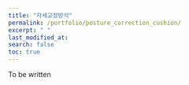 ```yaml
---
title: "자세교정방석"
permalink: /portfolio/posture_correction_cushion/
excerpt: " "
last_modified_at: 
search: false
toc: true
---
```

To be written